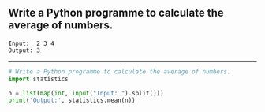 ## Write a Python programme to calculate the average of numbers.

```
Input:  2 3 4
Output: 3
```

---

```python
# Write a Python programme to calculate the average of numbers.
import statistics

n = list(map(int, input("Input: ").split()))
print('Output:', statistics.mean(n))
```
